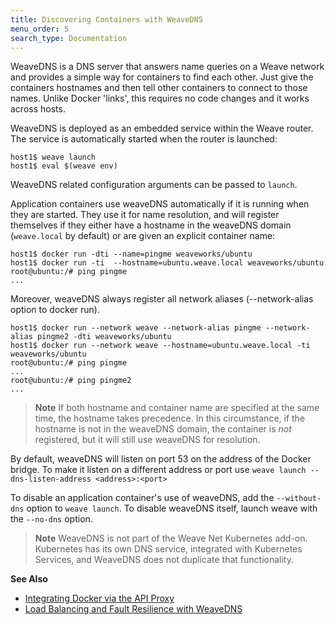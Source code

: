 ```yaml
---
title: Discovering Containers with WeaveDNS
menu_order: 5
search_type: Documentation
---
```




WeaveDNS is a DNS server that answers name queries on a Weave network
and provides a simple way for containers to find each other. Just give
the containers hostnames and then tell other containers to connect to
those names.  Unlike Docker 'links', this requires no code changes and
it works across hosts.

WeaveDNS is deployed as an embedded service within the Weave router.
The service is automatically started when the router is launched:

```
host1$ weave launch
host1$ eval $(weave env)
```

WeaveDNS related configuration arguments can be passed to `launch`.

Application containers use weaveDNS automatically if it is
running when they are started. They use it for name
resolution, and will register themselves if they either have a
hostname in the weaveDNS domain (`weave.local` by default) or are given an explicit container name:

```
host1$ docker run -dti --name=pingme weaveworks/ubuntu
host1$ docker run -ti  --hostname=ubuntu.weave.local weaveworks/ubuntu
root@ubuntu:/# ping pingme
...
```

Moreover, weaveDNS always register all network aliases (--network-alias option to docker run).

```
host1$ docker run --network weave --network-alias pingme --network-alias pingme2 -dti weaveworks/ubuntu
host1$ docker run --network weave --hostname=ubuntu.weave.local -ti weaveworks/ubuntu
root@ubuntu:/# ping pingme
...
root@ubuntu:/# ping pingme2
...
```

> **Note** If both hostname and container name are specified at
the same time, the hostname takes precedence. In this circumstance, if
the hostname is not in the weaveDNS domain, the container is *not*
registered, but it will still use weaveDNS for resolution.

By default, weaveDNS will listen on port 53 on the address of the
Docker bridge. To make it listen on a different address or port use
`weave launch --dns-listen-address <address>:<port>`

To disable an application container's use of weaveDNS, add the
`--without-dns` option to `weave launch`. To
disable weaveDNS itself, launch weave with the `--no-dns` option.

> **Note** WeaveDNS is not part of the Weave Net Kubernetes add-on.
    Kubernetes has its own DNS service, integrated with Kubernetes
    Services, and WeaveDNS does not duplicate that functionality.

**See Also**

 * [Integrating Docker via the API Proxy](/site/tasks/weave-docker-api/weave-docker-api.md)
 * [Load Balancing and Fault Resilience with WeaveDNS](/site/tasks/weavedns/load-balance-fault-weavedns.md)
